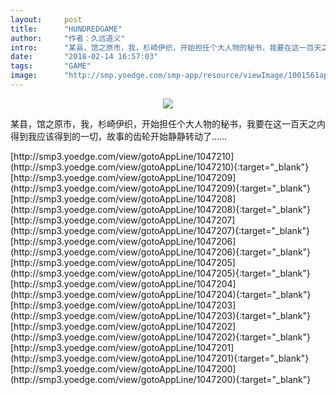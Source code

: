 ```yaml
---
layout:     post
title:      "HUNDREDGAME"
author:     "作者：久远道义"
intro:      "某县，馆之原市，我，杉崎伊织，开始担任个大人物的秘书，我要在这一百天之内得到我应该得到的一切，故事的齿轮开始静静转动了……"
date:       "2018-02-14 16:57:03"
tags:       "GAME"
image:      "http://smp.yoedge.com/smp-app/resource/viewImage/1001561appline.png"
---
```

<div style="text-align: center">
<p><img src="http://smp.yoedge.com/smp-app/resource/viewImage/1001561appline.png"/></p>
</div>
<p class="post-meta">
<span>某县，馆之原市，我，杉崎伊织，开始担任个大人物的秘书，我要在这一百天之内得到我应该得到的一切，故事的齿轮开始静静转动了……</span>
</p>
[http://smp3.yoedge.com/view/gotoAppLine/1047210](http://smp3.yoedge.com/view/gotoAppLine/1047210){:target="_blank"}
[http://smp3.yoedge.com/view/gotoAppLine/1047209](http://smp3.yoedge.com/view/gotoAppLine/1047209){:target="_blank"}
[http://smp3.yoedge.com/view/gotoAppLine/1047208](http://smp3.yoedge.com/view/gotoAppLine/1047208){:target="_blank"}
[http://smp3.yoedge.com/view/gotoAppLine/1047207](http://smp3.yoedge.com/view/gotoAppLine/1047207){:target="_blank"}
[http://smp3.yoedge.com/view/gotoAppLine/1047206](http://smp3.yoedge.com/view/gotoAppLine/1047206){:target="_blank"}
[http://smp3.yoedge.com/view/gotoAppLine/1047205](http://smp3.yoedge.com/view/gotoAppLine/1047205){:target="_blank"}
[http://smp3.yoedge.com/view/gotoAppLine/1047204](http://smp3.yoedge.com/view/gotoAppLine/1047204){:target="_blank"}
[http://smp3.yoedge.com/view/gotoAppLine/1047203](http://smp3.yoedge.com/view/gotoAppLine/1047203){:target="_blank"}
[http://smp3.yoedge.com/view/gotoAppLine/1047202](http://smp3.yoedge.com/view/gotoAppLine/1047202){:target="_blank"}
[http://smp3.yoedge.com/view/gotoAppLine/1047201](http://smp3.yoedge.com/view/gotoAppLine/1047201){:target="_blank"}
[http://smp3.yoedge.com/view/gotoAppLine/1047200](http://smp3.yoedge.com/view/gotoAppLine/1047200){:target="_blank"}


